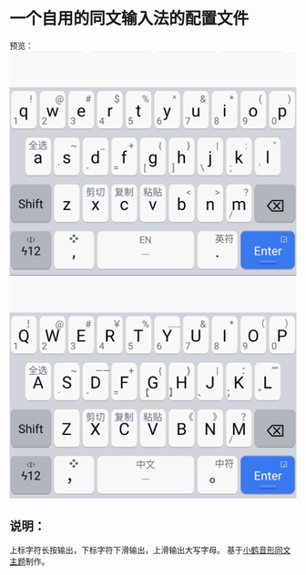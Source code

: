  一个自用的同文输入法的配置文件 
==============================
预览：
![prev1](preview1.jpg)
![prev2](preview2.jpg)

说明：
------------------
上标字符长按输出，下标字符下滑输出，上滑输出大写字母。
基于[小鹤音形同文主题](http://flypy.ys168.com/)制作。
